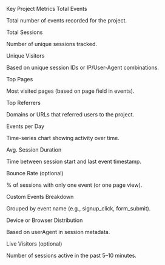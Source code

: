  Key Project Metrics
Total Events

Total number of events recorded for the project.

Total Sessions

Number of unique sessions tracked.

Unique Visitors

Based on unique session IDs or IP/User-Agent combinations.

Top Pages

Most visited pages (based on page field in events).

Top Referrers

Domains or URLs that referred users to the project.

Events per Day

Time-series chart showing activity over time.

Avg. Session Duration

Time between session start and last event timestamp.

Bounce Rate (optional)

% of sessions with only one event (or one page view).

Custom Events Breakdown

Grouped by event name (e.g., signup_click, form_submit).

Device or Browser Distribution

Based on userAgent in session metadata.

Live Visitors (optional)

Number of sessions active in the past 5–10 minutes.